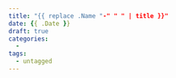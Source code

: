 ```yaml
---
title: "{{ replace .Name "-" " " | title }}"
date: {{ .Date }}
draft: true
categories:
  -
tags:
  - untagged
---
```


